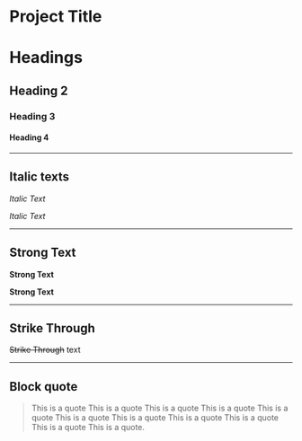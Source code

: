 # Project Title

# Headings

## Heading 2
### Heading 3
#### Heading 4

--------------
## Italic texts

*Italic Text*

_Italic Text_

______________
## Strong Text

**Strong Text**

__Strong Text__

--------
## Strike Through 

~~Strike Through~~ text

--------
## Block quote
> This is a quote This is a quote This is a quote This is a quote This is a quote This is a quote This is a quote This is a quote This is a quote This is a quote This is a quote.
